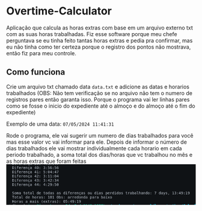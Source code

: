 # Overtime-Calculator

  Aplicação que calcula as horas extras com base em um arquivo externo txt com as suas horas trabalhadas.
Fiz esse software porque meu chefe perguntava se eu tinha feito tantas horas extras e pedia pra confirmar, mas eu não tinha como ter certeza porque o registro dos pontos
não mostrava, então fiz para meu controle.

## Como funciona

  Crie um arquivo txt chamado data ```data.txt``` e adicione as datas e horarios trabalhados (OBS: Não tem verificação se no arquivo não tem o numero de registros pares
então garanta isso. Porque o programa vai ler linhas pares como se fosse o inicio do expediente até o almoço e do almoço até o fim do expediente) 

Exemplo de uma data: ``` 07/05/2024 11:41:31 ```

  Rode o programa, ele vai sugerir um numero de dias trabalhados para você mas esse valor vc vai informar para ele. Depois de informar o número de dias trabalhados
ele vai mostrar individualmente cada horario em cada periodo trabalhado, a soma total dos dias/horas que vc trabalhou no mês e as horas extras que foram feitas
![Exemplo](exemplo.png)
